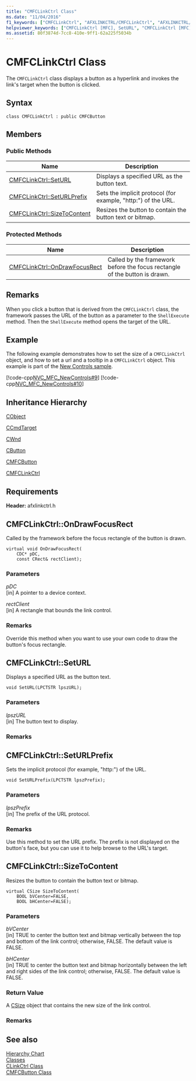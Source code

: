 ```yaml
---
title: "CMFCLinkCtrl Class"
ms.date: "11/04/2016"
f1_keywords: ["CMFCLinkCtrl", "AFXLINKCTRL/CMFCLinkCtrl", "AFXLINKCTRL/CMFCLinkCtrl::SetURL", "AFXLINKCTRL/CMFCLinkCtrl::SetURLPrefix", "AFXLINKCTRL/CMFCLinkCtrl::SizeToContent", "AFXLINKCTRL/CMFCLinkCtrl::OnDrawFocusRect"]
helpviewer_keywords: ["CMFCLinkCtrl [MFC], SetURL", "CMFCLinkCtrl [MFC], SetURLPrefix", "CMFCLinkCtrl [MFC], SizeToContent", "CMFCLinkCtrl [MFC], OnDrawFocusRect"]
ms.assetid: 80f3874d-7cc8-410e-9ff1-62a225f5034b
---
```

# CMFCLinkCtrl Class

The `CMFCLinkCtrl` class displays a button as a hyperlink and invokes the link's target when the button is clicked.

## Syntax

```
class CMFCLinkCtrl : public CMFCButton
```

## Members

### Public Methods

|Name|Description|
|----------|-----------------|
|[CMFCLinkCtrl::SetURL](#seturl)|Displays a specified URL as the button text.|
|[CMFCLinkCtrl::SetURLPrefix](#seturlprefix)|Sets the implicit protocol (for example, "http:") of the URL.|
|[CMFCLinkCtrl::SizeToContent](#sizetocontent)|Resizes the button to contain the button text or bitmap.|

### Protected Methods

|Name|Description|
|----------|-----------------|
|[CMFCLinkCtrl::OnDrawFocusRect](#ondrawfocusrect)|Called by the framework before the focus rectangle of the button is drawn.|

## Remarks

When you click a button that is derived from the `CMFCLinkCtrl` class, the framework passes the URL of the button as a parameter to the `ShellExecute` method. Then the `ShellExecute` method opens the target of the URL.

## Example

The following example demonstrates how to set the size of a `CMFCLinkCtrl` object, and how to set a url and a tooltip in a `CMFCLinkCtrl` object. This example is part of the [New Controls sample](../../overview/visual-cpp-samples.md).

[!code-cpp[NVC_MFC_NewControls#9](../../mfc/reference/codesnippet/cpp/cmfclinkctrl-class_1.h)]
[!code-cpp[NVC_MFC_NewControls#10](../../mfc/reference/codesnippet/cpp/cmfclinkctrl-class_2.cpp)]

## Inheritance Hierarchy

[CObject](../../mfc/reference/cobject-class.md)

[CCmdTarget](../../mfc/reference/ccmdtarget-class.md)

[CWnd](../../mfc/reference/cwnd-class.md)

[CButton](../../mfc/reference/cbutton-class.md)

[CMFCButton](../../mfc/reference/cmfcbutton-class.md)

[CMFCLinkCtrl](../../mfc/reference/cmfclinkctrl-class.md)

## Requirements

**Header:** afxlinkctrl.h

## <a name="ondrawfocusrect"></a>  CMFCLinkCtrl::OnDrawFocusRect

Called by the framework before the focus rectangle of the button is drawn.

```
virtual void OnDrawFocusRect(
    CDC* pDC,
    const CRect& rectClient);
```

### Parameters

*pDC*<br/>
[in] A pointer to a device context.

*rectClient*<br/>
[in] A rectangle that bounds the link control.

### Remarks

Override this method when you want to use your own code to draw the button's focus rectangle.

## <a name="seturl"></a>  CMFCLinkCtrl::SetURL

Displays a specified URL as the button text.

```
void SetURL(LPCTSTR lpszURL);
```

### Parameters

*lpszURL*<br/>
[in] The button text to display.

### Remarks

## <a name="seturlprefix"></a>  CMFCLinkCtrl::SetURLPrefix

Sets the implicit protocol (for example, "http:") of the URL.

```
void SetURLPrefix(LPCTSTR lpszPrefix);
```

### Parameters

*lpszPrefix*<br/>
[in] The prefix of the URL protocol.

### Remarks

Use this method to set the URL prefix. The prefix is not displayed on the button's face, but you can use it to help browse to the URL's target.

## <a name="sizetocontent"></a>  CMFCLinkCtrl::SizeToContent

Resizes the button to contain the button text or bitmap.

```
virtual CSize SizeToContent(
    BOOL bVCenter=FALSE,
    BOOL bHCenter=FALSE);
```

### Parameters

*bVCenter*<br/>
[in] TRUE to center the button text and bitmap vertically between the top and bottom of the link control; otherwise, FALSE. The default value is FALSE.

*bHCenter*<br/>
[in] TRUE to center the button text and bitmap horizontally between the left and right sides of the link control; otherwise, FALSE. The default value is FALSE.

### Return Value

A [CSize](../../atl-mfc-shared/reference/csize-class.md) object that contains the new size of the link control.

### Remarks

## See also

[Hierarchy Chart](../../mfc/hierarchy-chart.md)<br/>
[Classes](../../mfc/reference/mfc-classes.md)<br/>
[CLinkCtrl Class](../../mfc/reference/clinkctrl-class.md)<br/>
[CMFCButton Class](../../mfc/reference/cmfcbutton-class.md)

